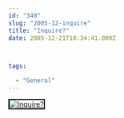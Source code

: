 ```yaml
---
id: "340"
slug: "2005-12-inquire"
title: "Inquire?"
date: 2005-12-21T10:34:41.000Z



tags:

  - "General"
---
```

<div class="sqs-html-content">
  <div style="float: left; margin-right: 10px; margin-bottom: 10px;"> <a href="http://www.flickr.com/photos/mclazarus/75934232/" title="Inquire?"><img src="http://static.flickr.com/40/75934232_552ad98afb_m.jpg" alt="Inquire?" style="border: solid 2px #000000;" /></a>
</div>
<p><br clear="all" /></p>
</div>
